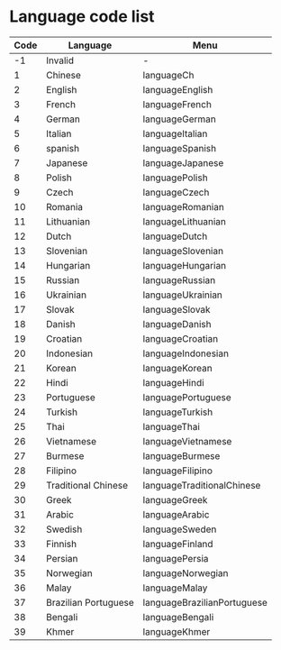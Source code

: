 # Language code list



| Code | Language             | Menu                        |
| ---- | -------------------- | --------------------------- |
| -1   | Invalid              | -                           |
| 1    | Chinese              | languageCh                  |
| 2    | English              | languageEnglish             |
| 3    | French               | languageFrench              |
| 4    | German               | languageGerman              |
| 5    | Italian              | languageItalian             |
| 6    | spanish              | languageSpanish             |
| 7    | Japanese             | languageJapanese            |
| 8    | Polish               | languagePolish              |
| 9    | Czech                | languageCzech               |
| 10   | Romania              | languageRomanian            |
| 11   | Lithuanian           | languageLithuanian          |
| 12   | Dutch                | languageDutch               |
| 13   | Slovenian            | languageSlovenian           |
| 14   | Hungarian            | languageHungarian           |
| 15   | Russian              | languageRussian             |
| 16   | Ukrainian            | languageUkrainian           |
| 17   | Slovak               | languageSlovak              |
| 18   | Danish               | languageDanish              |
| 19   | Croatian             | languageCroatian            |
| 20   | Indonesian           | languageIndonesian          |
| 21   | Korean               | languageKorean              |
| 22   | Hindi                | languageHindi               |
| 23   | Portuguese           | languagePortuguese          |
| 24   | Turkish              | languageTurkish             |
| 25   | Thai                 | languageThai                |
| 26   | Vietnamese           | languageVietnamese          |
| 27   | Burmese              | languageBurmese             |
| 28   | Filipino             | languageFilipino            |
| 29   | Traditional Chinese  | languageTraditionalChinese  |
| 30   | Greek                | languageGreek               |
| 31   | Arabic               | languageArabic              |
| 32   | Swedish              | languageSweden              |
| 33   | Finnish              | languageFinland             |
| 34   | Persian              | languagePersia              |
| 35   | Norwegian            | languageNorwegian           |
| 36   | Malay                | languageMalay               |
| 37   | Brazilian Portuguese | languageBrazilianPortuguese |
| 38   | Bengali              | languageBengali             |
| 39   | Khmer                | languageKhmer               |
